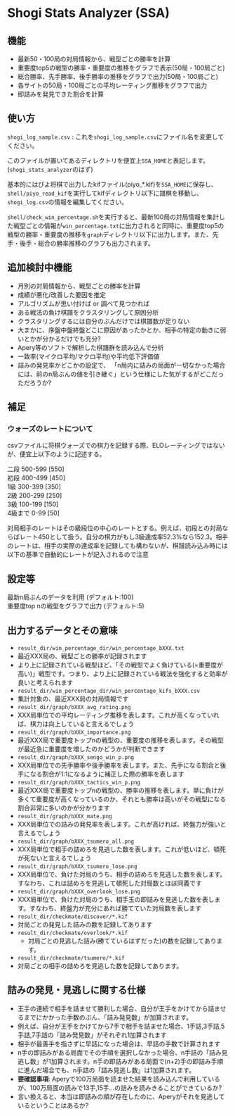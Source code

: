 # Shogi Stats Analyzer (SSA)

## 機能
- 最新50・100局の対局情報から、戦型ごとの勝率を計算
- 重要度top5の戦型の勝率・重要度の推移をグラフで表示(50局・100局ごと)
- 総合勝率、先手勝率、後手勝率の推移をグラフで出力(50局・100局ごと)
- 各サイトの50局・100局ごとの平均レーティング推移をグラフで出力
- 即詰みを発見できた割合を計算

## 使い方
`shogi_log_sample.csv` : これを`shogi_log_sample.csv`にファイル名を変更してください。

このファイルが置いてあるディレクトリを便宜上`SSA_HOME`と表記します。(`shogi_stats_analyzer`のはず)

基本的にはぴよ将棋で出力したkifファイル(piyo_*.kif)を`SSA_HOME`に保存し、`shell/piyo_read_kif`を実行してkifディレクトリ以下に譜棋を移動し、`shogi_log.csv`の情報を編集してください。

`shell/check_win_percentage.sh`を実行すると、最新100局の対局情報を集計した戦型ごとの情報が`win_percentage.txt`に出力されると同時に、重要度top5の戦型の勝率・重要度の推移を`graph`ディレクトリ以下に出力します。また、先手・後手・総合の勝率推移のグラフも出力されます。


## 追加検討中機能
- 月別の対局情報から、戦型ごとの勝率を計算
- 成績が悪化/改善した要因を推定
 - アルゴリズムが思い付けば or 調べて見つかれば
- ある戦法の負け棋譜をクラスタリングして原因分析
 - クラスタリングするには自分のぶんだけでは棋譜数が足りない
 - 大まかに、序盤中盤終盤どこに原因があったかとか、相手の特定の動きに弱いとかが分かるだけでも充分?
- Apery等のソフトで解析した棋譜群を読み込んで分析
 - 一致率(マイクロ平均/マクロ平均)や平均低下評価値
- 詰みの発見率かどこかの設定で、 「n局内に詰みの局面が一切なかった場合には、前のn局ぶんの値を引き継ぐ」という仕様にした気がするがどこだっただろうか?


## 補足
### ウォーズのレートについて
csvファイルに将棋ウォーズでの棋力を記録する際、ELOレーティングではないが、便宜上以下のように記述する。

二段 500-599 [550]  
初段 400-499 [450]  
1級  300-399 [350]  
2級  200-299 [250]  
3級  100-199 [150]  
4級まで 0-99 [50]

対局相手のレートはその級段位の中心のレートとする。例えば、初段との対局ならばレート450として扱う。自分の棋力がもし3級達成率52.3%なら152.3。相手のレートは、相手の実際の達成率を記録しても構わないが、棋譜読み込み時には以下の基準で自動的にレートが記入されるので注意

## 設定等
最新n局ぶんのデータを利用 (デフォルト:100)  
重要度top nの戦型をグラフで出力 (デフォルト:5)

## 出力するデータとその意味
- `result_dir/win_percentage_dir/win_percentage_bXXX.txt`
 - 最近XXX局の、戦型ごとの勝率が記録されます
 - より上に記録されている戦型ほど、「その戦型でよく負けている(=重要度が高い)」戦型です。つまり、より上に記録されている戦法を強化すると効率が良いと考えられます
- `result_dir/win_percentage_dir/win_percentage_kifs_bXXX.csv`
 - 集計対象の、最近XXX局の対局情報です 
- `result_dir/graph/bXXX_avg_rating.png`
 - XXX局単位での平均レーティング推移を表します。これが高くなっていれば、棋力は向上していると言えるでしょう
- `result_dir/graph/bXXX_importance.png`
 -  最近XXX局で重要度トップnの戦型の、重要度の推移を表します。その戦型が最近急に重要度を増したのかどうかが判断できます
-	`result_dir/graph/bXXX_sengo_win_p.png`
 - XXX局単位での先手勝率や後手勝率を表します。また、先手になる割合と後手になる割合が1:1になるように補正した際の勝率を表します
- `result_dir/graph/bXXX_tactics_win_p.png` 
 - 最近XXX局で重要度トップnの戦型の、勝率の推移を表します。単に負けが多くて重要度が高くなっているのか、それとも勝率は高いがその戦型になる割合非常に多いのかが分かります
- `result_dir/graph/bXXX_mate.png`
 - XXX局単位での詰みの発見率を表します。これが高ければ、終盤力が強いと言えるでしょう
- `result_dir/graph/bXXX_tsumero_all.png`
 -  XXX局単位で相手の詰めろを見逃した数を表します。これが低いほど、頓死が死ないと言えるでしょう
- `result_dir/graph/bXXX_tsumero_lose.png`
 -  XXX局単位で、負けた対局のうち、相手の詰めろを見逃した数を表します。すなわち、これは詰めろを見逃して頓死した対局数とほぼ同義です
- `result_dir/graph/bXXX_overlook_lose.png`
 -  XXX局単位で、負けた対局のうち、相手玉の即詰みを見逃した数を表します。すなわち、終盤力が充分にあれば勝てていた対局数を表します
- `result_dir/checkmate/discover/*.kif`
 - 対局ごとの発見した詰みの数を記録してあります
- `result_dir/checkmate/overlook/*.kif`
	- 対局ごとの見逃した詰み(勝てているはずだった)の数を記録してあります。
- `result_dir/checkmate/tsumero/*.kif`
 - 対局ごとの相手の詰めろを見逃した数を記録してあります。

## 詰みの発見・見逃しに関する仕様
- 王手の連続で相手を詰ませて勝利した場合、自分が王手をかけてから詰ませるまでにかかった手数のぶん、「詰み発見数」が加算されます。
 - 例えば、自分が王手をかけてから7手で相手を詰ませた場合、1手詰,3手詰,5手詰,7手詰の「詰み発見数」がそれぞれ1加算されます
 - 相手が最善手を指さずに早詰になった場合は、早詰の手数で計算されます
- n手の即詰みがある局面でその手順を選択しなかった場合、n手詰の「詰み見逃し数」が1加算されます。n手の即詰みがある局面で(n+2)手の即詰み手順に進んだ場合でも、n手詰の「詰み見逃し数」は1加算されます。
- **要確認事項**: Aperyで100万局面を読ませた結果を読み込んで利用しているが、100万局面の読みで13手,15手…の詰みを読みきることができているか?
 - 言い換えると、本当は即詰みの順が存在したのに、Aperyがそれを見逃しているということはあるか?